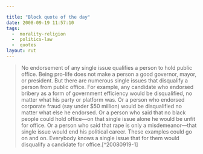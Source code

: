 ```yaml
---

title: "Block quote of the day"
date: 2008-09-19 11:57:10
tags:
  -  morality-religion
  -  politics-law
  -  quotes
layout: rut
---
```




<blockquote markdown="1">No endorsement of any single issue qualifies a person to hold public office. Being pro-life does not make a person a good governor, mayor, or president. But there are numerous single issues that disqualify a person from public office. For example, any candidate who endorsed bribery as a form of government efficiency would be disqualified, no matter what his party or platform was. Or a person who endorsed corporate fraud (say under $50 million) would be disqualified no matter what else he endorsed. Or a person who said that no black people could hold office—on that single issue alone he would be unfit for office. Or a person who said that rape is only a misdemeanor—that single issue would end his political career. These examples could go on and on. Everybody knows a single issue that for them would disqualify a candidate for office.[^20080919-1]</blockquote>

[^20080919-1]: Mr. John Piper.  "One-Issue Politics, One-Issue Marriage, and the Humane Society" [Desiring God](http://www.desiringgod.org/).  1995-01-01 <http://www.desiringgod.org/ResourceLibrary/Articles/ByDate/1995/1524_OneIssue_Politics_OneIssue_Marriage_and_the_Humane_Society />


